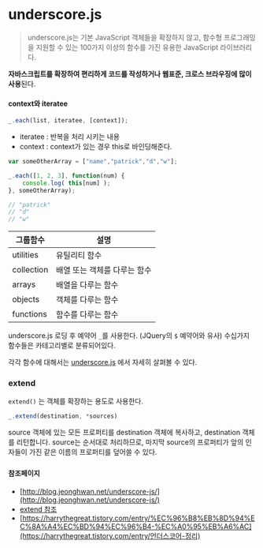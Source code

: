# underscore.js

> underscore.js는 기본 JavaScript 객체들을 확장하지 않고, 함수형 프로그래밍을 지원할 수 있는 100가지 이상의 함수를 가진 유용한 JavaScript 라이브러리다. 

**자바스크립트를 확장하여 편리하게 코드를 작성하거나 웹표준, 크로스 브라우징에 많이 사용**된다.

#### context와 iteratee

```js
_.each(list, iteratee, [context]);
```

- iteratee : 반복을 처리 시키는 내용
- context : context가 있는 경우 this로 바인딩해준다.

```js
var someOtherArray = ["name","patrick","d","w"];

_.each([1, 2, 3], function(num) { 
    console.log( this[num] ); 
}, someOtherArray);

// "patrick"
// "d"
// "w"
```



| 그룹함수 | 설명 |
| -------- | ---- |
| utilities|유틸리티 함수 |
|collection| 배열 또는 객체를 다루는 함수|
|arrays| 배열을 다루는 함수|
|objects| 객체를 다루는 함수|
|functions| 함수를 다루는 함수|

underscore.js 로딩 후 예약어 `_`를 사용한다. (JQuery의 `$` 예약어와 유사) 수십가지 함수들은 카테고리별로 분류되어있다.

각각 함수에 대해서는 [underscore.js](https://underscorejs.org/) 에서 자세히 살펴볼 수 있다.

### extend

`extend()` 는 객체를 확장하는 용도로 사용한다.

```js
_.extend(destination, *sources)
```

source 객체에 있는 모든 프로퍼티를 destination 객체에 복사하고, destination 객체를 리턴합니다. source는 순서대로 처리하므로, 마지막 source의 프로퍼티가 앞의 인자들이 가진 같은 이름의 프로퍼티를 덮어쓸 수 있다.

### 

#### 참조페이지

- [http://blog.jeonghwan.net/underscore-js/](http://blog.jeonghwan.net/underscore-js/)
- [extend 참조](https://hyunseob.github.io/2016/07/23/underscore-extend/)
- [https://harrythegreat.tistory.com/entry/%EC%96%B8%EB%8D%94%EC%8A%A4%EC%BD%94%EC%96%B4-%EC%A0%95%EB%A6%AC](https://harrythegreat.tistory.com/entry/언더스코어-정리)

